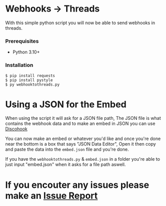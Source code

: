 # Webhooks -> Threads

With this simple python script you will now be able to send webhooks in threads. 

### Prerequisites

* Python 3.10+

### Installation

```
$ pip install requests
$ pip install pystyle
$ py webhooktothreads.py
```

# Using a JSON for the Embed

When using the script it will ask for a JSON file path, The JSON file is what contains the webhook data and to make an embed in JSON you can use [Discohook](https://discohook.org/)

You can now make an embed or whatever you'd like and once you're done near the bottom is a box that says "JSON Data Editor", Open it then copy and paste the data into the `embed.json` file and you're done.

If you have the `webhooktothreads.py` & `embed.json` in a folder you're able to just input "embed.json" when it asks for a file path aswell.

# If you encouter any issues please make an [Issue Report](https://github.com/uhwock/webhooks-to-threads/issues/new/choose) 
